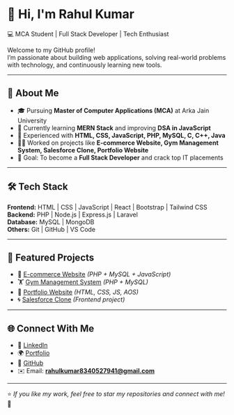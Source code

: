 # 👋 Hi, I'm Rahul Kumar  

💻 MCA Student | Full Stack Developer | Tech Enthusiast  

Welcome to my GitHub profile!  
I’m passionate about building web applications, solving real-world problems with technology, and continuously learning new tools.  

---

## 🚀 About Me  
- 🎓 Pursuing **Master of Computer Applications (MCA)** at Arka Jain University  
- 🌱 Currently learning **MERN Stack** and improving **DSA in JavaScript**  
- 🔧 Experienced with **HTML, CSS, JavaScript, PHP, MySQL, C, C++, Java**  
- 👨‍💻 Worked on projects like **E-commerce Website, Gym Management System, Salesforce Clone, Portfolio Website**  
- 🎯 Goal: To become a **Full Stack Developer** and crack top IT placements  

---

## 🛠️ Tech Stack  
**Frontend:** HTML | CSS | JavaScript | React | Bootstrap | Tailwind CSS  
**Backend:** PHP | Node.js | Express.js | Laravel  
**Database:** MySQL | MongoDB  
**Others:** Git | GitHub | VS Code  

---

## 📌 Featured Projects  
- 🛒 [E-commerce Website](#) *(PHP + MySQL + JavaScript)*  
- 🏋️ [Gym Management System](#) *(PHP + MySQL)*  
- 💼 [Portfolio Website](https://ahulkumar1234.github.io/My-Portfolio/) *(HTML, CSS, JS, AOS)*  
- 🌀 [Salesforce Clone](#) *(Frontend project)*  

---

## 🌐 Connect With Me  
- 💼 [LinkedIn](https://www.linkedin.com/in/rahul-kumar-3990b618b)  
- 🌍 [Portfolio](https://ahulkumar1234.github.io/My-Portfolio/)  
- 🐙 [GitHub](https://github.com/ahulkumar1234)  
- ✉️ Email: **rahulkumar8340527941@gmail.com**  

---

⭐️ *If you like my work, feel free to star my repositories and connect with me!* 🚀
